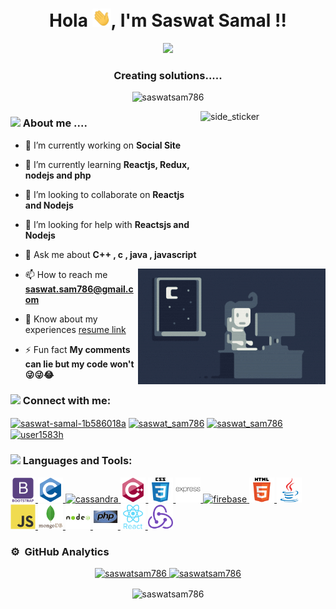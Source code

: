 <h1 align="center">Hola <img src="https://raw.githubusercontent.com/ABSphreak/ABSphreak/master/gifs/Hi.gif" width="30px">, I'm Saswat Samal !!</h1>
<p align="center"><img src="https://github.com/halfrost/halfrost/blob/master/icons/header_.png"></p>
<h3 align="center">Creating solutions.....</h3>

<p align="center"> <img src="https://komarev.com/ghpvc/?username=saswatsam786&label=Profile%20views&color=0e75b6&style=flat" alt="saswatsam786" /> </p>

<img align="right" width=200px height=200px alt="side_sticker" src="https://media.giphy.com/media/TEnXkcsHrP4YedChhA/giphy.gif" />

<h3><img src="https://media.giphy.com/media/iY8CRBdQXODJSCERIr/giphy.gif" width="30px">&nbsp;About me ....</h3>

- 🔭 I’m currently working on **Social Site**

- 🌱 I’m currently learning **Reactjs, Redux, nodejs and php**

- 👯 I’m looking to collaborate on **Reactjs and Nodejs**

- 🤝 I’m looking for help with **Reactsjs and Nodejs**

- 💬 Ask me about **C++ , c , java , javascript**
<img alt="Night Coding" src="https://raw.githubusercontent.com/AVS1508/AVS1508/master/assets/Night-Coding.gif" align="right"/>

- 📫 How to reach me **saswat.sam786@gmail.com**

- 📄 Know about my experiences [resume link](https://drive.google.com/file/d/13BYyNci2StA7EzLRB6nscC5jKe-HLDlD/view?usp=sharing)

- ⚡ Fun fact **My comments can lie but my code won't😜😜😂**

<h3 align="left"><img src="https://media1.giphy.com/media/vxWq52dFPthnKjRbLY/giphy.gif?cid=ecf05e473u9yjexwj6e1vzzgdufk7t78pvskt163i1zv02f1&rid=giphy.gif&ct=g" width="50px">&nbsp;Connect with me:</h3>
<p align="left">
<a href="https://instagram.com/saswat_sam" target="blank"><img align="center" src="https://raw.githubusercontent.com/rahuldkjain/github-profile-readme-generator/master/src/images/icons/Social/instagram.svg" alt="saswat-samal-1b586018a" height="30" width="40" /></a>
<a href="https://www.codechef.com/users/saswat_sam786" target="blank"><img align="center" src="https://cdn.jsdelivr.net/npm/simple-icons@3.1.0/icons/codechef.svg" alt="saswat_sam786" height="30" width="40" /></a>
<a href="https://www.hackerrank.com/saswat_sam786" target="blank"><img align="center" src="https://raw.githubusercontent.com/rahuldkjain/github-profile-readme-generator/master/src/images/icons/Social/hackerrank.svg" alt="saswat_sam786" height="30" width="40" /></a>
<a href="https://www.leetcode.com/user1583h" target="blank"><img align="center" src="https://raw.githubusercontent.com/rahuldkjain/github-profile-readme-generator/master/src/images/icons/Social/leet-code.svg" alt="user1583h" height="30" width="40" /></a>
</p>

<h3 align="left"><img src="https://media.giphy.com/media/WUlplcMpOCEmTGBtBW/giphy.gif" width="50"> Languages and Tools:</h3>
<p align="left"> <a href="https://getbootstrap.com" target="_blank"> <img src="https://raw.githubusercontent.com/devicons/devicon/master/icons/bootstrap/bootstrap-plain-wordmark.svg" alt="bootstrap" width="40" height="40"/> </a> <a href="https://www.cprogramming.com/" target="_blank"> <img src="https://raw.githubusercontent.com/devicons/devicon/master/icons/c/c-original.svg" alt="c" width="40" height="40"/> </a> <a href="https://cassandra.apache.org/" target="_blank"> <img src="https://www.vectorlogo.zone/logos/apache_cassandra/apache_cassandra-icon.svg" alt="cassandra" width="40" height="40"/> </a> <a href="https://www.w3schools.com/cpp/" target="_blank"> <img src="https://raw.githubusercontent.com/devicons/devicon/master/icons/cplusplus/cplusplus-original.svg" alt="cplusplus" width="40" height="40"/> </a> <a href="https://www.w3schools.com/css/" target="_blank"> <img src="https://raw.githubusercontent.com/devicons/devicon/master/icons/css3/css3-original-wordmark.svg" alt="css3" width="40" height="40"/> </a> <a href="https://expressjs.com" target="_blank"> <img src="https://raw.githubusercontent.com/devicons/devicon/master/icons/express/express-original-wordmark.svg" alt="express" width="40" height="40"/> </a> <a href="https://firebase.google.com/" target="_blank"> <img src="https://www.vectorlogo.zone/logos/firebase/firebase-icon.svg" alt="firebase" width="40" height="40"/> </a> <a href="https://www.w3.org/html/" target="_blank"> <img src="https://raw.githubusercontent.com/devicons/devicon/master/icons/html5/html5-original-wordmark.svg" alt="html5" width="40" height="40"/> </a> <a href="https://www.java.com" target="_blank"> <img src="https://raw.githubusercontent.com/devicons/devicon/master/icons/java/java-original.svg" alt="java" width="40" height="40"/> </a> <a href="https://developer.mozilla.org/en-US/docs/Web/JavaScript" target="_blank"> <img src="https://raw.githubusercontent.com/devicons/devicon/master/icons/javascript/javascript-original.svg" alt="javascript" width="40" height="40"/> </a> <a href="https://www.mongodb.com/" target="_blank"> <img src="https://raw.githubusercontent.com/devicons/devicon/master/icons/mongodb/mongodb-original-wordmark.svg" alt="mongodb" width="40" height="40"/> </a> <a href="https://nodejs.org" target="_blank"> <img src="https://raw.githubusercontent.com/devicons/devicon/master/icons/nodejs/nodejs-original-wordmark.svg" alt="nodejs" width="40" height="40"/> </a> <a href="https://www.php.net" target="_blank"> <img src="https://raw.githubusercontent.com/devicons/devicon/master/icons/php/php-original.svg" alt="php" width="40" height="40"/> </a> <a href="https://reactjs.org/" target="_blank"> <img src="https://raw.githubusercontent.com/devicons/devicon/master/icons/react/react-original-wordmark.svg" alt="react" width="40" height="40"/> </a> <a href="https://redux.js.org" target="_blank"> <img src="https://raw.githubusercontent.com/devicons/devicon/master/icons/redux/redux-original.svg" alt="redux" width="40" height="40"/> </a> </p>


### ⚙️ &nbsp;GitHub Analytics

<p align="center">
<a href="https://github.com/saswatsam786">
  <img height="180em" src="https://github-readme-stats.vercel.app/api/top-langs?username=saswatsam786&show_icons=true&locale=en&layout=compact&theme=gotham" alt="saswatsam786" />
  <img height="180em" src="https://github-readme-stats.vercel.app/api?username=saswatsam786&show_icons=true&locale=en&theme=gotham" alt="saswatsam786" />
</a>
</p>

<p align="center"><img align="center" src="https://github-readme-streak-stats.herokuapp.com/?user=saswatsam786&show_icons=true&theme=gotham" alt="saswatsam786" /></p>
